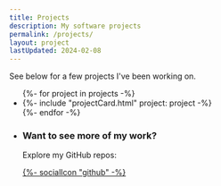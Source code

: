 ```yaml
---
title: Projects
description: My software projects
permalink: /projects/
layout: project
lastUpdated: 2024-02-08
---
```


See below for a few projects I've been working on.

<ul class="col-wrap align-center">
  {%- for project in projects -%}
    <li class="project-wrapper">
      {%- include "projectCard.html" project: project -%}
    </li>
  {%- endfor -%}
  <li class="github-cta stack flex-center gap-0 text-center">
    <div>
      <h3 class="size-font-base">Want to see more of my work?</h3>
      <p>Explore my GitHub repos:</p>
    </div>
    <a
      class="flex"
      aria-label="View my GitHub profile"
      href="https://github.com/woojinp1994?tab=repositories"
      >{%- socialIcon "github" -%}</a>
  </li>
</ul>
